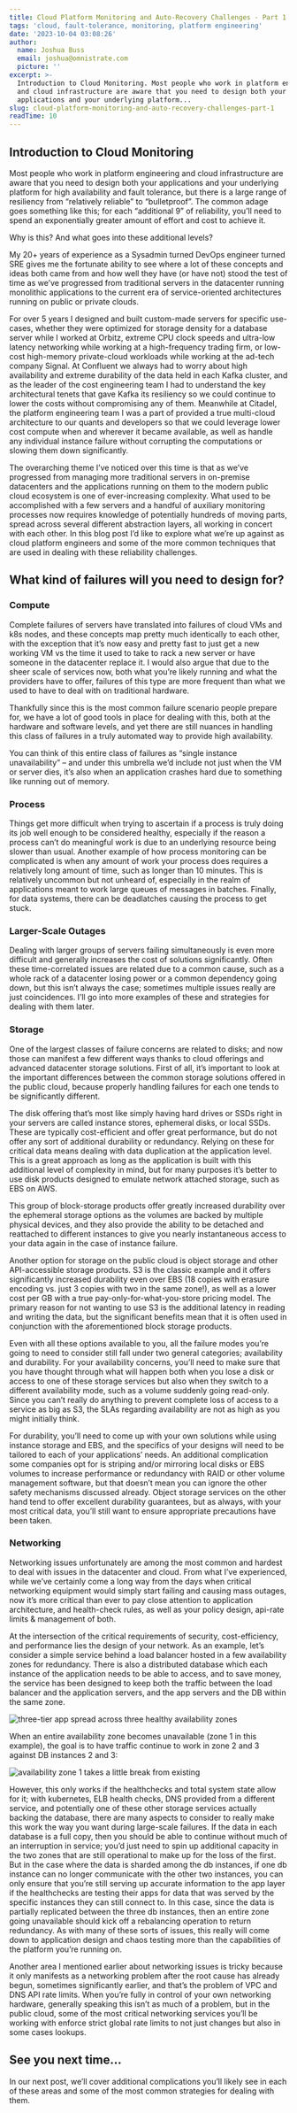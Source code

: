 ```yaml
---
title: Cloud Platform Monitoring and Auto-Recovery Challenges - Part 1
tags: 'cloud, fault-tolerance, monitoring, platform engineering'
date: '2023-10-04 03:08:26'
author:
  name: Joshua Buss
  email: joshua@omnistrate.com
  picture: ''
excerpt: >-
  Introduction to Cloud Monitoring. Most people who work in platform engineering
  and cloud infrastructure are aware that you need to design both your
  applications and your underlying platform...
slug: cloud-platform-monitoring-and-auto-recovery-challenges-part-1
readTime: 10
---
```


<h2>Introduction to Cloud Monitoring</h2>
Most people who work in platform engineering and cloud infrastructure are aware that you need to design both your applications and your underlying platform for high availability and fault tolerance, but there is a large range of resiliency from “relatively reliable” to “bulletproof”.  The common adage goes something like this; for each “additional 9” of reliability, you’ll need to spend an exponentially greater amount of effort and cost to achieve it.

Why is this?  And what goes into these additional levels?

My 20+ years of experience as a Sysadmin turned DevOps engineer turned SRE gives me the fortunate ability to see where a lot of these concepts and ideas both came from and how well they have (or have not) stood the test of time as we’ve progressed from traditional servers in the datacenter running monolithic applications to the current era of service-oriented architectures running on public or private clouds.

For over 5 years I designed and built custom-made servers for specific use-cases, whether they were optimized for storage density for a database server while I worked at Orbitz, extreme CPU clock speeds and ultra-low latency networking while working at a high-frequency trading firm, or low-cost high-memory private-cloud workloads while working at the ad-tech company Signal.  At Confluent we always had to worry about high availability and extreme durability of the data held in each Kafka cluster, and as the leader of the cost engineering team I had to understand the key architectural tenets that gave Kafka its resiliency so we could continue to lower the costs without compromising any of them.  Meanwhile at Citadel, the platform engineering team I was a part of provided a true multi-cloud architecture to our quants and developers so that we could leverage lower cost compute when and wherever it became available, as well as handle any individual instance failure without corrupting the computations or slowing them down significantly.

The overarching theme I’ve noticed over this time is that as we’ve progressed from managing more traditional servers in on-premise datacenters and the applications running on them to the modern public cloud ecosystem is one of ever-increasing complexity.   What used to be accomplished with a few servers and a handful of auxiliary monitoring processes now requires knowledge of potentially hundreds of moving parts, spread across several different abstraction layers, all working in concert with each other.  In this blog post I’d like to explore what we’re up against as cloud platform engineers and some of the more common techniques that are used in dealing with these reliability challenges.

<h2>What kind of failures will you need to design for?</h2>

<h3>Compute</h3>

Complete failures of servers have translated into failures of cloud VMs and k8s nodes, and these concepts map pretty much identically to each other, with the exception that it’s now easy and pretty fast to just get a new working VM vs the time it used to take to rack a new server or have someone in the datacenter replace it.  I would also argue that due to the sheer scale of services now, both what you’re likely running and what the providers have to offer, failures of this type are more frequent than what we used to have to deal with on traditional hardware.

Thankfully since this is the most common failure scenario people prepare for, we have a lot of good tools in place for dealing with this, both at the hardware and software levels, and yet there are still nuances in handling this class of failures in a truly automated way to provide high availability.

You can think of this entire class of failures as “single instance unavailability” – and under this umbrella we’d include not just when the VM or server dies, it’s also when an application crashes hard due to something like running out of memory.

<h3>Process</h3>

Things get more difficult when trying to ascertain if a process is truly doing its job well enough to be considered healthy, especially if the reason a process can’t do meaningful work is due to an underlying resource being slower than usual.  Another example of how process monitoring can be complicated is when any amount of work your process does requires a relatively long amount of time, such as longer than 10 minutes.  This is relatively uncommon but not unheard of, especially in the realm of applications meant to work large queues of messages in batches. Finally, for data systems, there can be deadlatches causing the process to get stuck.

<h3>Larger-Scale Outages</h3>

Dealing with larger groups of servers failing simultaneously is even more difficult and generally increases the cost of solutions significantly.  Often these time-correlated issues are related due to a common cause, such as a whole rack of a datacenter losing power or a common dependency going down, but this isn’t always the case; sometimes multiple issues really are just coincidences.  I’ll go into more examples of these and strategies for dealing with them later.

<h3>Storage</h3>

One of the largest classes of failure concerns are related to disks; and now those can manifest a few different ways thanks to cloud offerings and advanced datacenter storage solutions.  First of all, it’s important to look at the important differences between the common storage solutions offered in the public cloud, because properly handling failures for each one tends to be significantly different.

The disk offering that’s most like simply having hard drives or SSDs right in your servers are called instance stores, ephemeral disks, or local SSDs.  These are typically cost-efficient and offer great performance, but do not offer any sort of additional durability or redundancy.  Relying on these for critical data means dealing with data duplication at the application level.  This is a great approach as long as the application is built with this additional level of complexity in mind, but for many purposes it’s better to use disk products designed to emulate network attached storage, such as EBS on AWS.

This group of block-storage products offer greatly increased durability over the ephemeral storage options as the volumes are backed by multiple physical devices, and they also provide the ability to be detached and reattached to different instances to give you nearly instantaneous access to your data again in the case of instance failure.

Another option for storage on the public cloud is object storage and other API-accessible storage products.  S3 is the classic example and it offers significantly increased durability even over EBS (18 copies with erasure encoding vs. just 3 copies with two in the same zone!), as well as a lower cost per GB with a true pay-only-for-what-you-store pricing model.  The primary reason for not wanting to use S3 is the additional latency in reading and writing the data, but the significant benefits mean that it is often used in conjunction with the aforementioned block storage products.

Even with all these options available to you, all the failure modes you’re going to need to consider still fall under two general categories; availability and durability.  For your availability concerns, you’ll need to make sure that you have thought through what will happen both when you lose a disk or access to one of these storage services but also when they switch to a different availability mode, such as a volume suddenly going read-only.  Since you can’t really do anything to prevent complete loss of access to a service as big as S3, the SLAs regarding availability are not as high as you might initially think.

For durability, you’ll need to come up with your own solutions while using instance storage and EBS, and the specifics of your designs will need to be tailored to each of your applications’ needs.  An additional complication some companies opt for is striping and/or mirroring local disks or EBS volumes to increase performance or redundancy with RAID or other volume management software, but that doesn’t mean you can ignore the other safety mechanisms discussed already.  Object storage services on the other hand tend to offer excellent durability guarantees, but as always, with your most critical data, you’ll still want to ensure appropriate precautions have been taken.

<h3>Networking</h3>
Networking issues unfortunately are among the most common and hardest to deal with issues in the datacenter and cloud.  From what I’ve experienced, while we’ve certainly come a long way from the days when critical networking equipment would simply start failing and causing mass outages, now it’s more critical than ever to pay close attention to application architecture, and health-check rules, as well as your policy design, api-rate limits & management of both.

At the intersection of the critical requirements of security, cost-efficiency, and performance lies the design of your network.  As an example, let’s consider a simple service behind a load balancer hosted in a few availability zones for redundancy.  There is also a distributed database which each instance of the application needs to be able to access, and to save money, the service has been designed to keep both the traffic between the load balancer and the application servers, and the app servers and the DB within the same zone.

![three-tier app spread across three healthy availability zones][1]

When an entire availability zone becomes unavailable (zone 1 in this example), the goal is to have traffic continue to work in zone 2 and 3 against DB instances 2 and 3:

![availability zone 1 takes a little break from existing][2]

However, this only works if the healthchecks and total system state allow for it; with kubernetes, ELB health checks, DNS provided from a different service, and potentially one of these other storage services actually backing the database, there are many aspects to consider to really make this work the way you want during large-scale failures.  If the data in each database is a full copy, then you should be able to continue without much of an interruption in service; you’d just need to spin up additional capacity in the two zones that are still operational to make up for the loss of the first.   But in the case where the data is sharded among the db instances, if one db instance can no longer communicate with the other two instances, you can only ensure that you’re still serving up accurate information to the app layer if the healthchecks are testing their apps for data that was served by the specific instances they can still connect to.  In this case, since the data is partially replicated between the three db instances, then an entire zone going unavailable should kick off a rebalancing operation to return redundancy.  As with many of these sorts of issues, this really will come down to application design and chaos testing more than the capabilities of the platform you’re running on.

Another area I mentioned earlier about networking issues is tricky because it only manifests as a networking problem after the root cause has already begun, sometimes significantly earlier, and that’s the problem of VPC and DNS API rate limits.  When you’re fully in control of your own networking hardware, generally speaking this isn’t as much of a problem, but in the public cloud, some of the most critical networking services you’ll be working with enforce strict global rate limits to not just changes but also in some cases lookups.

<h2>See you next time...</h2>

In our next post, we’ll cover additional complications you’ll likely see in each of these areas and some of the most common strategies for dealing with them.


  [1]: https://drive.google.com/thumbnail?id=1E6lf8J3figKnBzGnVqX0UXTF8d2bcpc0&sz=w720
  [2]: https://drive.google.com/thumbnail?id=1duGPMf8JXEpMrrGRjd01NHY8oNEa3YwV&sz=w720
